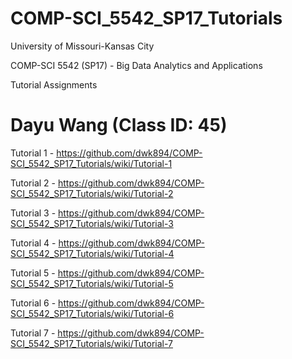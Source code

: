 # COMP-SCI_5542_SP17_Tutorials

University of Missouri-Kansas City

COMP-SCI 5542 (SP17) - Big Data Analytics and Applications

Tutorial Assignments

# Dayu Wang (Class ID: 45)

Tutorial 1 - https://github.com/dwk894/COMP-SCI_5542_SP17_Tutorials/wiki/Tutorial-1

Tutorial 2 - https://github.com/dwk894/COMP-SCI_5542_SP17_Tutorials/wiki/Tutorial-2

Tutorial 3 - https://github.com/dwk894/COMP-SCI_5542_SP17_Tutorials/wiki/Tutorial-3

Tutorial 4 - https://github.com/dwk894/COMP-SCI_5542_SP17_Tutorials/wiki/Tutorial-4

Tutorial 5 - https://github.com/dwk894/COMP-SCI_5542_SP17_Tutorials/wiki/Tutorial-5

Tutorial 6 - https://github.com/dwk894/COMP-SCI_5542_SP17_Tutorials/wiki/Tutorial-6

Tutorial 7 - https://github.com/dwk894/COMP-SCI_5542_SP17_Tutorials/wiki/Tutorial-7
